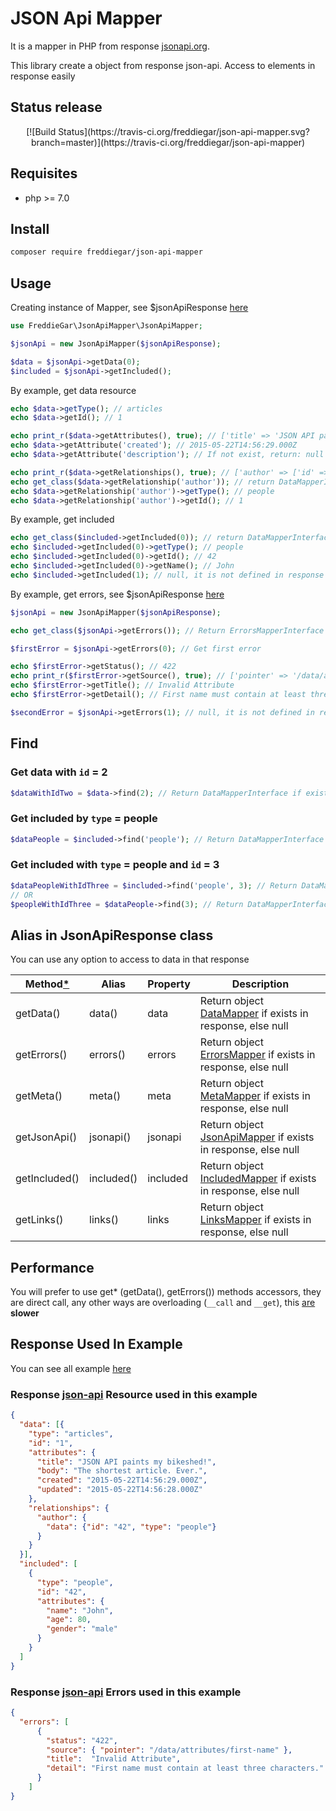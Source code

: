 # JSON Api Mapper

It is a mapper in PHP from response [jsonapi.org](http://jsonapi.org).

This library create a object from response json-api. Access to elements in response easily

## Status release

<p align="center">
[![Build Status](https://travis-ci.org/freddiegar/json-api-mapper.svg?branch=master)](https://travis-ci.org/freddiegar/json-api-mapper)
</p>

## Requisites

- php >= 7.0

## Install

```bash
composer require freddiegar/json-api-mapper
```

## Usage

Creating instance of Mapper, see $jsonApiResponse [here][link-response-data]

```php
use FreddieGar\JsonApiMapper\JsonApiMapper;

$jsonApi = new JsonApiMapper($jsonApiResponse);

$data = $jsonApi->getData(0);
$included = $jsonApi->getIncluded();
```

By example, get data resource

```php
echo $data->getType(); // articles
echo $data->getId(); // 1

echo print_r($data->getAttributes(), true); // ['title' => 'JSON API paints my bikeshed!', 'body' => '...']
echo $data->getAttribute('created'); // 2015-05-22T14:56:29.000Z
echo $data->getAttribute('description'); // If not exist, return: null

echo print_r($data->getRelationships(), true); // ['author' => ['id' => '1', 'type' => 'people']]
echo get_class($data->getRelationship('author')); // return DataMapperInterface
echo $data->getRelationship('author')->getType(); // people
echo $data->getRelationship('author')->getId(); // 1
```

By example, get included

```php
echo get_class($included->getIncluded(0)); // return DataMapperInterface
echo $included->getIncluded(0)->getType(); // people
echo $included->getIncluded(0)->getId(); // 42
echo $included->getIncluded(0)->getName(); // John
echo $included->getIncluded(1); // null, it is not defined in response
```

By example, get errors, see $jsonApiResponse [here][link-response-errors]

```php
$jsonApi = new JsonApiMapper($jsonApiResponse);

echo get_class($jsonApi->getErrors()); // Return ErrorsMapperInterface

$firstError = $jsonApi->getErrors(0); // Get first error

echo $firstError->getStatus(); // 422
echo print_r($firstError->getSource(), true); // ['pointer' => '/data/attributes/first-name']
echo $firstError->getTitle(); // Invalid Attribute
echo $firstError->getDetail(); // First name must contain at least three characters.

$secondError = $jsonApi->getErrors(1); // null, it is not defined in response
```

## Find

### Get data with `id` = 2

```php
$dataWithIdTwo = $data->find(2); // Return DataMapperInterface if exist else null
```

### Get included by `type` = people

```php
$dataPeople = $included->find('people'); // Return DataMapperInterface if exist else null
```

### Get included with `type` = people and `id` = 3

```php
$dataPeopleWithIdThree = $included->find('people', 3); // Return DataMapperInterface if exist else null
// OR
$peopleWithIdThree = $dataPeople->find(3); // Return DataMapperInterface if exist else null
```

## Alias in JsonApiResponse class

You can use any option to access to data in that response

| Method[*][link-performance]         | Alias           | Property        |Description                                                       |
|----------------|-----------------|-----------------|---------------------------------------------------------------------------------------|
| getData()      | data()          | data            | Return object [DataMapper][link-data-mapper] if exists in response, else null         |
| getErrors()    | errors()        | errors          | Return object [ErrorsMapper][link-errors-mapper] if exists in response, else null     |
| getMeta()      | meta()          | meta            | Return object [MetaMapper][link-meta-mapper] if exists in response, else null         |
| getJsonApi()   | jsonapi()       | jsonapi         | Return object [JsonApiMapper][link-jsonapi-mapper] if exists in response, else null   |
| getIncluded()  | included()      | included        | Return object [IncludedMapper][link-included-mapper] if exists in response, else null |
| getLinks()     | links()         | links           | Return object [LinksMapper][link-links-mapper] if exists in response, else null       |

## Performance
<a name="performance"></a>

You will prefer to use get* (getData(), getErrors()) methods accessors, they are direct call, any other ways are overloading (`__call`  and `__get`), this [are](https://gist.github.com/bwaidelich/7334680) __slower__

## Response Used In Example

You can see all example [here][link-example]

### Response [json-api](http://jsonapi.org/examples/#sparse-fieldsets) Resource used in this example
<a name="response-data"></a>

```json
{
  "data": [{
    "type": "articles",
    "id": "1",
    "attributes": {
      "title": "JSON API paints my bikeshed!",
      "body": "The shortest article. Ever.",
      "created": "2015-05-22T14:56:29.000Z",
      "updated": "2015-05-22T14:56:28.000Z"
    },
    "relationships": {
      "author": {
        "data": {"id": "42", "type": "people"}
      }
    }
  }],
  "included": [
    {
      "type": "people",
      "id": "42",
      "attributes": {
        "name": "John",
        "age": 80,
        "gender": "male"
      }
    }
  ]
}
```

### Response [json-api](http://jsonapi.org/examples/#error-objects-basics) Errors used in this example
<a name="response-errors"></a>

```json
{
  "errors": [
      {
        "status": "422",
        "source": { "pointer": "/data/attributes/first-name" },
        "title":  "Invalid Attribute",
        "detail": "First name must contain at least three characters."
      }
    ]
}
```

[link-data-mapper]: https://github.com/freddiegar/json-api-mapper/blob/master/src/Contracts/DataMapperInterface.php
[link-errors-mapper]: https://github.com/freddiegar/json-api-mapper/blob/master/src/Contracts/ErrorsMapperInterface.php
[link-meta-mapper]: https://github.com/freddiegar/json-api-mapper/blob/master/src/Contracts/MetaMapperInterface.php
[link-jsonapi-mapper]: https://github.com/freddiegar/json-api-mapper/blob/master/src/Contracts/ObjectJsonApiMapperInterface.php
[link-included-mapper]: https://github.com/freddiegar/json-api-mapper/blob/master/src/Contracts/IncludedMapperInterface.php
[link-links-mapper]: https://github.com/freddiegar/json-api-mapper/blob/master/src/Contracts/LinksMapperInterface.php
[link-performance]: #performance
[link-response-data]: #response-data
[link-response-errors]: #response-errors
[link-example]: https://github.com/freddiegar/json-api-mapper/blob/master/test/Mappers/ReadmeExample.php
